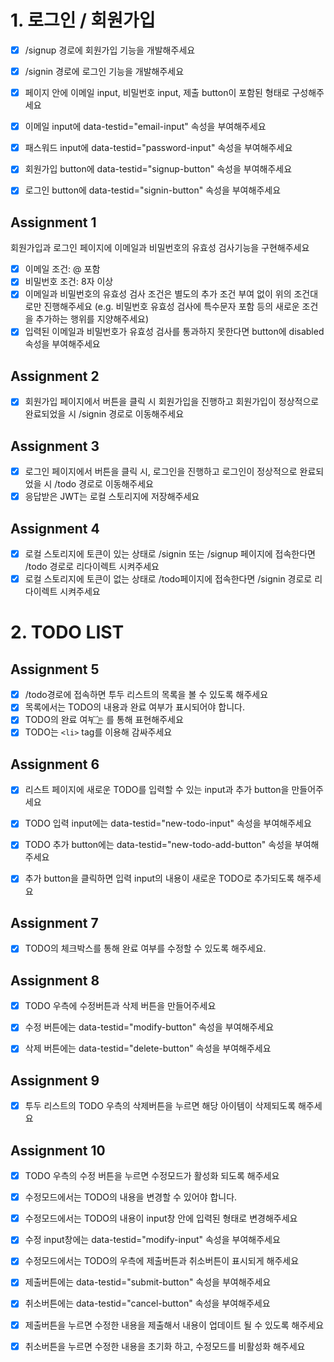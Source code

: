# 1. 로그인 / 회원가입

- [x] /signup 경로에 회원가입 기능을 개발해주세요

- [x] /signin 경로에 로그인 기능을 개발해주세요

- [x] 페이지 안에 이메일 input, 비밀번호 input, 제출 button이 포함된 형태로 구성해주세요

- [x] 이메일 input에 data-testid="email-input" 속성을 부여해주세요
- [x] 패스워드 input에 data-testid="password-input" 속성을 부여해주세요
- [x] 회원가입 button에 data-testid="signup-button" 속성을 부여해주세요
- [x] 로그인 button에 data-testid="signin-button" 속성을 부여해주세요

## Assignment 1

회원가입과 로그인 페이지에 이메일과 비밀번호의 유효성 검사기능을 구현해주세요

- [x] 이메일 조건: @ 포함
- [x] 비밀번호 조건: 8자 이상
- [x] 이메일과 비밀번호의 유효성 검사 조건은 별도의 추가 조건 부여 없이 위의 조건대로만 진행해주세요 (e.g. 비밀번호 유효성 검사에 특수문자 포함 등의 새로운 조건을 추가하는 행위를 지양해주세요)
- [x] 입력된 이메일과 비밀번호가 유효성 검사를 통과하지 못한다면 button에 disabled 속성을 부여해주세요

## Assignment 2

- [x] 회원가입 페이지에서 버튼을 클릭 시 회원가입을 진행하고 회원가입이 정상적으로 완료되었을 시 /signin 경로로 이동해주세요

## Assignment 3

- [x] 로그인 페이지에서 버튼을 클릭 시, 로그인을 진행하고 로그인이 정상적으로 완료되었을 시 /todo 경로로 이동해주세요
- [x] 응답받은 JWT는 로컬 스토리지에 저장해주세요

## Assignment 4

- [x] 로컬 스토리지에 토큰이 있는 상태로 /signin 또는 /signup 페이지에 접속한다면 /todo 경로로 리다이렉트 시켜주세요
- [x] 로컬 스토리지에 토큰이 없는 상태로 /todo페이지에 접속한다면 /signin 경로로 리다이렉트 시켜주세요

# 2. TODO LIST

## Assignment 5

- [x] /todo경로에 접속하면 투두 리스트의 목록을 볼 수 있도록 해주세요
- [x] 목록에서는 TODO의 내용과 완료 여부가 표시되어야 합니다.
- [x] TODO의 완료 여부는 <input type="checkbox" />를 통해 표현해주세요
- [x] TODO는 `<li>` tag를 이용해 감싸주세요

## Assignment 6

- [x] 리스트 페이지에 새로운 TODO를 입력할 수 있는 input과 추가 button을 만들어주세요

- [x] TODO 입력 input에는 data-testid="new-todo-input" 속성을 부여해주세요

- [x] TODO 추가 button에는 data-testid="new-todo-add-button" 속성을 부여해주세요

- [x] 추가 button을 클릭하면 입력 input의 내용이 새로운 TODO로 추가되도록 해주세요

## Assignment 7

- [x] TODO의 체크박스를 통해 완료 여부를 수정할 수 있도록 해주세요.

## Assignment 8

- [x] TODO 우측에 수정버튼과 삭제 버튼을 만들어주세요

- [x] 수정 버튼에는 data-testid="modify-button" 속성을 부여해주세요

- [x] 삭제 버튼에는 data-testid="delete-button" 속성을 부여해주세요

## Assignment 9

- [x] 투두 리스트의 TODO 우측의 삭제버튼을 누르면 해당 아이템이 삭제되도록 해주세요

## Assignment 10

- [x] TODO 우측의 수정 버튼을 누르면 수정모드가 활성화 되도록 해주세요

- [x] 수정모드에서는 TODO의 내용을 변경할 수 있어야 합니다.

- [x] 수정모드에서는 TODO의 내용이 input창 안에 입력된 형태로 변경해주세요

- [x] 수정 input창에는 data-testid="modify-input" 속성을 부여해주세요
- [x] 수정모드에서는 TODO의 우측에 제출버튼과 취소버튼이 표시되게 해주세요

- [x] 제출버튼에는 data-testid="submit-button" 속성을 부여해주세요
- [x] 취소버튼에는 data-testid="cancel-button" 속성을 부여해주세요
- [x] 제출버튼을 누르면 수정한 내용을 제출해서 내용이 업데이트 될 수 있도록 해주세요

- [x] 취소버튼을 누르면 수정한 내용을 초기화 하고, 수정모드를 비활성화 해주세요
